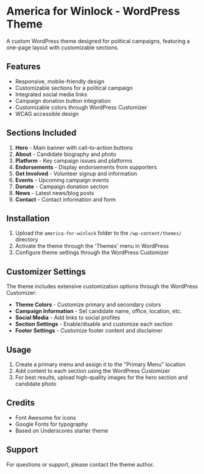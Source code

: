 # America for Winlock - WordPress Theme

A custom WordPress theme designed for political campaigns, featuring a one-page layout with customizable sections.

## Features

- Responsive, mobile-friendly design
- Customizable sections for a political campaign
- Integrated social media links
- Campaign donation button integration
- Customizable colors through WordPress Customizer
- WCAG accessible design

## Sections Included

1. **Hero** - Main banner with call-to-action buttons
2. **About** - Candidate biography and photo
3. **Platform** - Key campaign issues and platforms
4. **Endorsements** - Display endorsements from supporters
5. **Get Involved** - Volunteer signup and information
6. **Events** - Upcoming campaign events
7. **Donate** - Campaign donation section
8. **News** - Latest news/blog posts
9. **Contact** - Contact information and form

## Installation

1. Upload the `america-for-winlock` folder to the `/wp-content/themes/` directory
2. Activate the theme through the 'Themes' menu in WordPress
3. Configure theme settings through the WordPress Customizer

## Customizer Settings

The theme includes extensive customization options through the WordPress Customizer:

- **Theme Colors** - Customize primary and secondary colors
- **Campaign Information** - Set candidate name, office, location, etc.
- **Social Media** - Add links to social profiles
- **Section Settings** - Enable/disable and customize each section
- **Footer Settings** - Customize footer content and disclaimer

## Usage

1. Create a primary menu and assign it to the "Primary Menu" location
2. Add content to each section using the WordPress Customizer
3. For best results, upload high-quality images for the hero section and candidate photo

## Credits

- Font Awesome for icons
- Google Fonts for typography
- Based on Underscores starter theme

## Support

For questions or support, please contact the theme author. 